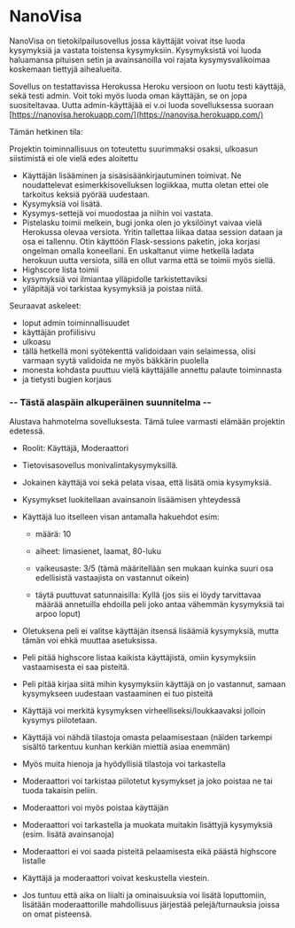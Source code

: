 # NanoVisa

NanoVisa on tietokilpailusovellus jossa käyttäjät voivat itse luoda kysymyksiä ja vastata toistensa kysymyksiin. Kysymyksistä voi luoda haluamansa pituisen setin ja avainsanoilla voi rajata kysymysvalikoimaa koskemaan tiettyjä aihealueita.

Sovellus on testattavissa Herokussa
Heroku versioon on luotu testi käyttäjä, sekä testi admin. Voit toki myös luoda oman käyttäjän, se on jopa suositeltavaa. Uutta admin-käyttäjää ei v.oi luoda sovelluksessa suoraan
[https://nanovisa.herokuapp.com/](https://nanovisa.herokuapp.com/)

Tämän hetkinen tila:

Projektin toiminnallisuus on toteutettu suurimmaksi osaksi, ulkoasun siistimistä ei ole vielä edes aloitettu

- Käyttäjän lisääminen ja sisäsisäänkirjautuminen toimivat. Ne noudattelevat esimerkkisovelluksen logiikkaa, mutta oletan ettei ole tarkoitus keksiä pyörää uudestaan.
- Kysymyksiä voi lisätä.
- Kysymys-settejä voi muodostaa ja niihin voi vastata.
- Pistelasku toimii melkein, bugi jonka olen jo yksilöinyt vaivaa vielä Herokussa olevaa versiota. Yritin tallettaa liikaa dataa session dataan ja osa ei tallennu. Otin käyttöön Flask-sessions paketin, joka korjasi ongelman omalla koneellani. En uskaltanut viime hetkellä ladata herokuun uutta versiota, sillä en ollut varma että se toimii myös siellä.
- Highscore lista toimii
- kysymyksiä voi ilmiantaa ylläpidolle tarkistettaviksi
- ylläpitäjä voi tarkistaa kysymyksiä ja poistaa niitä.

Seuraavat askeleet:

- loput admin toiminnallisuudet
- käyttäjän profiilisivu
- ulkoasu
- tällä hetkellä moni syötekenttä validoidaan vain selaimessa, olisi varmaan syytä validoida ne myös bäkkärin puolella
- monesta kohdasta puuttuu vielä käyttäjälle annettu palaute toiminnasta
- ja tietysti bugien korjaus

### -- Tästä alaspäin alkuperäinen suunnitelma --

Alustava hahmotelma sovelluksesta. Tämä tulee varmasti elämään projektin edetessä.

- Roolit: Käyttäjä, Moderaattori

- Tietovisasovellus monivalintakysymyksillä.
- Jokainen käyttäjä voi sekä pelata visaa, että lisätä omia kysymyksiä.
- Kysymykset luokitellaan avainsanoin lisäämisen yhteydessä
- Käyttäjä luo itselleen visan antamalla hakuehdot esim:

  - määrä: 10

  - aiheet: limasienet, laamat, 80-luku

  - vaikeusaste: 3/5 (tämä määritellään sen mukaan kuinka suuri osa edellisistä vastaajista on vastannut oikein)

  - täytä puuttuvat satunnaisilla: Kyllä (jos siis ei löydy tarvittavaa määrää annetuilla ehdoilla peli joko antaa vähemmän kysymyksiä tai arpoo loput)

- Oletuksena peli ei valitse käyttäjän itsensä lisäämiä kysymyksiä, mutta tämän voi ehkä muuttaa asetuksissa.
- Peli pitää highscore listaa kaikista käyttäjistä, omiin kysymyksiin vastaamisesta ei saa pisteitä.
- Peli pitää kirjaa siitä mihin kysymyksiin käyttäjä on jo vastannut, samaan kysymykseen uudestaan vastaaminen ei tuo pisteitä
- Käyttäjä voi merkitä kysymyksen virheelliseksi/loukkaavaksi jolloin kysymys piilotetaan.
- Käyttäjä voi nähdä tilastoja omasta pelaamisestaan (näiden tarkempi sisältö tarkentuu kunhan kerkiän miettiä asiaa enemmän)
- Myös muita hienoja ja hyödyllisiä tilastoja voi tarkastella

- Moderaattori voi tarkistaa piilotetut kysymykset ja joko poistaa ne tai tuoda takaisin peliin.
- Moderaattori voi myös poistaa käyttäjän
- Moderaattori voi tarkastella ja muokata muitakin lisättyjä kysymyksiä (esim. lisätä avainsanoja)
- Moderaattori ei voi saada pisteitä pelaamisesta eikä päästä highscore listalle

- Käyttäjä ja moderaattori voivat keskustella viestein.

- Jos tuntuu että aika on liialti ja ominaisuuksia voi lisätä loputtomiin, lisätään moderaattorille mahdollisuus järjestää pelejä/turnauksia joissa on omat pisteensä.
